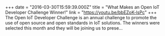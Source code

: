 +++
date = "2016-03-30T15:59:39.000Z"
title = "What Makes an Open IoT Developer Challenge Winner!"
link = "https://youtu.be/bbEZoK-lsPc"
+++
The Open IoT Developer Challenge is an annual challenge to promote the use of open source and open standards in IoT solutions. The winners were selected this month and they will be joining us to prese…
